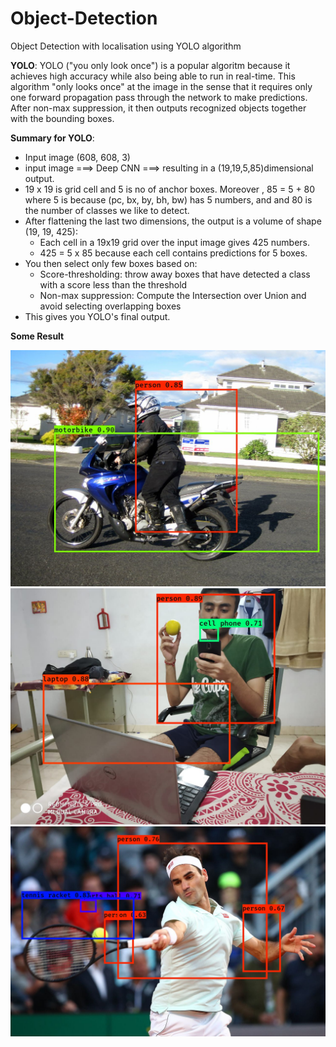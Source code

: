 # Object-Detection
Object Detection with localisation using YOLO algorithm

**YOLO**: YOLO ("you only look once") is a popular algoritm because it achieves high accuracy while also being able to run in real-time. This algorithm "only looks once" at the image in the sense that it requires only one forward propagation pass through the network to make predictions. After non-max suppression, it then outputs recognized objects together with the bounding boxes.


**Summary for YOLO**:
- Input image (608, 608, 3) 
- input image ===> Deep CNN  ===>  resulting in a (19,19,5,85)dimensional output.
- 19 x 19 is grid cell and 5 is no of anchor boxes. Moreover , 85 = 5 + 80 where 5 is because (pc, bx, by, bh, bw) has 5 numbers, and and 80 is the number of classes we like to detect.
- After flattening the last two dimensions, the output is a volume of shape (19, 19, 425):
    - Each cell in a 19x19 grid over the input image gives 425 numbers. 
    - 425 = 5 x 85 because each cell contains predictions for 5 boxes.
- You then select only few boxes based on:
    - Score-thresholding: throw away boxes that have detected a class with a score less than the threshold
    - Non-max suppression: Compute the Intersection over Union and avoid selecting overlapping boxes
- This gives you YOLO's final output.


**Some Result**

![Bike](git2.jpg)
![MyPic](git1.jpeg)
![Roger](git4.jpg)
